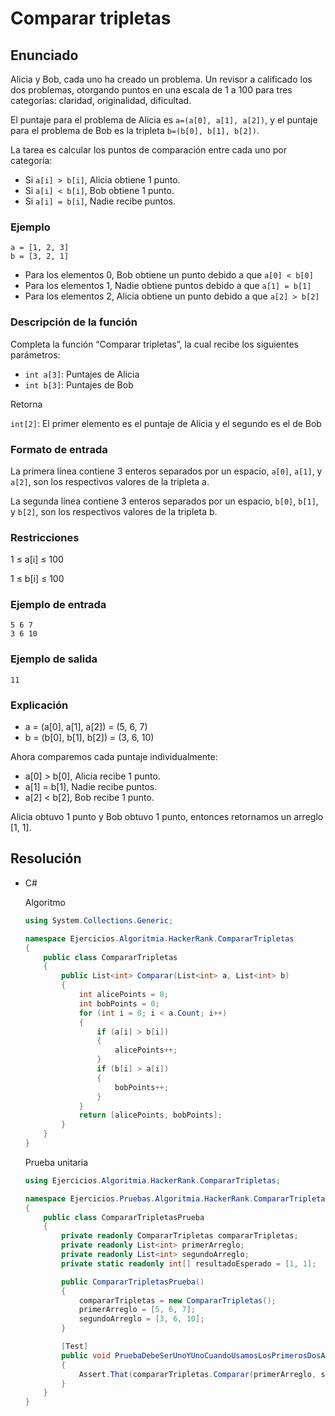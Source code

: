 # Comparar tripletas

## Enunciado

Alicia y Bob, cada uno ha creado un problema. Un revisor a calificado los dos problemas, otorgando puntos en una escala de 1 a 100 para tres categorías: claridad, originalidad, dificultad.

El puntaje para el problema de Alicia es `a=(a[0], a[1], a[2])`, y el puntaje para el problema de Bob es la tripleta `b=(b[0], b[1], b[2])`.

La tarea es calcular los puntos de comparación entre cada uno por categoría:

- Si `a[i] > b[i]`, Alicia obtiene 1 punto.
- Si `a[i] < b[i]`, Bob obtiene 1 punto.
- Si `a[i] = b[i]`, Nadie recibe puntos.

### Ejemplo

```
a = [1, 2, 3]
b = [3, 2, 1]
```

- Para los elementos 0, Bob obtiene un punto debido a que `a[0] < b[0]`
- Para los elementos 1, Nadie obtiene puntos debido a que `a[1] = b[1]`
- Para los elementos 2, Alicia obtiene un punto debido a que `a[2] > b[2]`

### Descripción de la función

Completa la función “Comparar tripletas”, la cual recibe los siguientes parámetros:

- `int a[3]`: Puntajes de Alicia
- `int b[3]`: Puntajes de Bob

Retorna

`int[2]`: El primer elemento es el puntaje de Alicia y el segundo es el de Bob

### Formato de entrada

La primera línea contiene 3 enteros separados por un espacio, `a[0]`, `a[1]`, y `a[2]`, son los respectivos valores de la tripleta a.

La segunda línea contiene 3 enteros separados por un espacio, `b[0]`, `b[1]`, y `b[2]`, son los respectivos valores de la tripleta b.

### Restricciones

1 ≤ a[i] ≤ 100

1 ≤ b[i] ≤ 100

### Ejemplo de entrada

```
5 6 7
3 6 10
```

### Ejemplo de salida

```
11
```

### Explicación

- a = (a[0], a[1], a[2]) = (5, 6, 7)
- b = (b[0], b[1], b[2]) = (3, 6, 10)

Ahora comparemos cada puntaje individualmente:

- a[0] > b[0], Alicia recibe 1 punto.
- a[1] = b[1], Nadie recibe puntos.
- a[2] < b[2], Bob recibe 1 punto.

Alicia obtuvo 1 punto y Bob obtuvo 1 punto, entonces retornamos un arreglo [1, 1].

## Resolución

- C#
    
    Algoritmo
    
    ```csharp
    using System.Collections.Generic;
    
    namespace Ejercicios.Algoritmia.HackerRank.CompararTripletas
    {
        public class CompararTripletas
        {
            public List<int> Comparar(List<int> a, List<int> b)
            {
                int alicePoints = 0;
                int bobPoints = 0;
                for (int i = 0; i < a.Count; i++)
                {
                    if (a[i] > b[i])
                    {
                        alicePoints++;
                    }
                    if (b[i] > a[i])
                    {
                        bobPoints++;
                    }
                }
                return [alicePoints, bobPoints];
            }
        }
    }
    ```
    
    Prueba unitaria
    
    ```csharp
    using Ejercicios.Algoritmia.HackerRank.CompararTripletas;
    
    namespace Ejercicios.Pruebas.Algoritmia.HackerRank.CompararTripletasPrueba
    {
        public class CompararTripletasPrueba
        {
            private readonly CompararTripletas compararTripletas;
            private readonly List<int> primerArreglo;
            private readonly List<int> segundoArreglo;
            private static readonly int[] resultadoEsperado = [1, 1];
    
            public CompararTripletasPrueba()
            {
                compararTripletas = new CompararTripletas();
                primerArreglo = [5, 6, 7];
                segundoArreglo = [3, 6, 10];
            }
    
            [Test]
            public void PruebaDebeSerUnoYUnoCuandoUsamosLosPrimerosDosArreglos()
            {
                Assert.That(compararTripletas.Comparar(primerArreglo, segundoArreglo), Is.EqualTo(resultadoEsperado));
            }
        }
    }
    ```